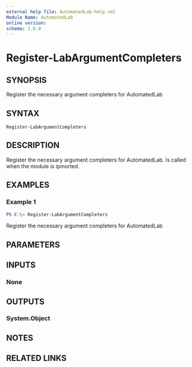 ```yaml
---
external help file: AutomatedLab-help.xml
Module Name: AutomatedLab
online version:
schema: 2.0.0
---
```


# Register-LabArgumentCompleters

## SYNOPSIS
Register the necessary argument completers for AutomatedLab

## SYNTAX

```
Register-LabArgumentCompleters
```

## DESCRIPTION
Register the necessary argument completers for AutomatedLab. Is called when the module is ipmorted.

## EXAMPLES

### Example 1
```powershell
PS C:\> Register-LabArgumentCompleters
```

Register the necessary argument completers for AutomatedLab

## PARAMETERS

## INPUTS

### None

## OUTPUTS

### System.Object
## NOTES

## RELATED LINKS

